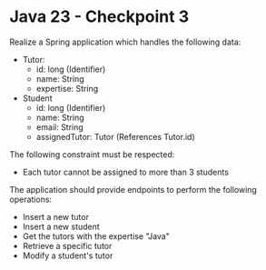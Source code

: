 # Java 23 - Checkpoint 3
Realize a Spring application which handles the following data:
- Tutor:
  - id: long (Identifier)
  - name: String
  - expertise: String
- Student
  - id: long (Identifier)
  - name: String
  - email: String
  - assignedTutor: Tutor (References Tutor.id)
  
The following constraint must be respected:
- Each tutor cannot be assigned to more than 3 students

The application should provide endpoints to perform the following operations:
- Insert a new tutor
- Insert a new student
- Get the tutors with the expertise "Java"
- Retrieve a specific tutor
- Modify a student's tutor

  
